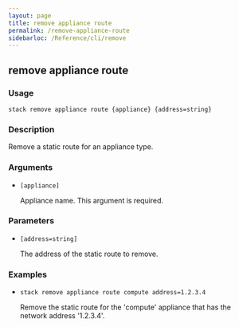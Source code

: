 ```yaml
---
layout: page
title: remove appliance route
permalink: /remove-appliance-route
sidebarloc: /Reference/cli/remove
---
```


## remove appliance route

### Usage

`stack remove appliance route {appliance} {address=string}`

### Description

Remove a static route for an appliance type.

### Arguments

* `[appliance]`

   Appliance name. This argument is required.


### Parameters
* `[address=string]`

   The address of the static route to remove.

### Examples

* `stack remove appliance route compute address=1.2.3.4`

   Remove the static route for the 'compute' appliance that has the
	network address '1.2.3.4'.



